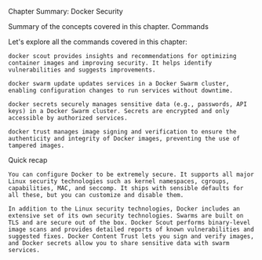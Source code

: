 Chapter Summary: Docker Security

Summary of the concepts covered in this chapter.
Commands

Let's explore all the commands covered in this chapter:

    docker scout provides insights and recommendations for optimizing container images and improving security. It helps identify vulnerabilities and suggests improvements.

    docker swarm update updates services in a Docker Swarm cluster, enabling configuration changes to run services without downtime.

    docker secrets securely manages sensitive data (e.g., passwords, API keys) in a Docker Swarm cluster. Secrets are encrypted and only accessible by authorized services.

    docker trust manages image signing and verification to ensure the authenticity and integrity of Docker images, preventing the use of tampered images.

Quick recap

    You can configure Docker to be extremely secure. It supports all major Linux security technologies such as kernel namespaces, cgroups, capabilities, MAC, and seccomp. It ships with sensible defaults for all these, but you can customize and disable them.

    In addition to the Linux security technologies, Docker includes an extensive set of its own security technologies. Swarms are built on TLS and are secure out of the box. Docker Scout performs binary-level image scans and provides detailed reports of known vulnerabilities and suggested fixes. Docker Content Trust lets you sign and verify images, and Docker secrets allow you to share sensitive data with swarm services.
